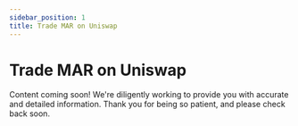 ```yaml
---
sidebar_position: 1
title: Trade MAR on Uniswap
---
```


# Trade MAR on Uniswap

Content coming soon! We're diligently working to provide you with accurate and detailed information. Thank you for being so patient, and please check back soon. 
